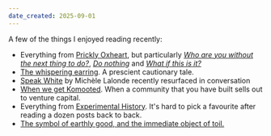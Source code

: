 ```yaml
---
date_created: 2025-09-01
---
```

A few of the things I enjoyed reading recently:

- Everything from [Prickly Oxheart](https://prickly.oxhe.art/blog), but particularly *[Who are you without the next thing to do?](https://prickly.oxhe.art/empty-space/)*, *[Do nothing](https://prickly.oxhe.art/nothingness/)* and *[What if this is it?](https://prickly.oxhe.art/this-is-it/)*
- [The whispering earring](https://croissanthology.com/earring). A prescient cautionary tale.
- [Speak White](https://dormirajamais.org/speak-white/) by Michèle Lalonde recently resurfaced in conversation
- [When we get Komooted](https://bikepacking.com/plog/when-we-get-komooted/). When a community that you have built sells out to venture capital.
- Everything from [Experimental History](https://www.experimental-history.com/). It's hard to pick a favourite after reading a dozen posts back to back.
- [The symbol of earthly good, and the immediate object of toil.](https://crookedtimber.org/2025/06/23/the-symbol-of-earthly-good-and-the-immediate-object-of-toil/)